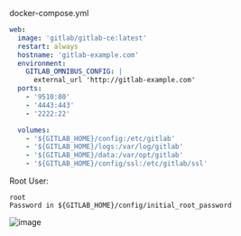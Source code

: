 docker-compose.yml
```yml
web:
  image: 'gitlab/gitlab-ce:latest'
  restart: always
  hostname: 'gitlab-example.com'
  environment:
    GITLAB_OMNIBUS_CONFIG: |
      external_url 'http://gitlab-example.com'
  ports:
    - '9510:80'
    - '4443:443'
    - '2222:22'

  volumes:
    - '${GITLAB_HOME}/config:/etc/gitlab'
    - '${GITLAB_HOME}/logs:/var/log/gitlab'
    - '${GITLAB_HOME}/data:/var/opt/gitlab'
    - '${GITLAB_HOME}/config/ssl:/etc/gitlab/ssl'
```

Root User:
```
root
Password in ${GITLAB_HOME}/config/initial_root_password
```

![image](https://user-images.githubusercontent.com/11567406/208229803-23f576d9-38fe-4986-a0b0-d014d34d59bb.png)

